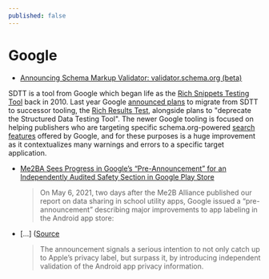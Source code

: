 ```yaml
---
published: false
---
```


# Google

* [Announcing Schema Markup Validator: validator.schema.org (beta)](http://blog.schema.org/2021/05/announcing-schema-markup-validator.html)

SDTT is a tool from Google which began life as the [Rich Snippets Testing Tool](https://developers.google.com/search/blog/2010/09/rich-snippets-testing-tool-improvements) back in 2010. Last year Google [announced plans](https://developers.google.com/search/blog/2020/07/rich-results-test-out-of-beta) to migrate from SDTT to successor tooling, the [Rich Results Test](https://search.google.com/test/rich-results), alongside plans to "deprecate the Structured Data Testing Tool". The newer Google tooling is focused on helping publishers who are targeting specific schema.org-powered [searc](https://developers.google.com/search/docs/guides/search-gallery)[h features](https://www.blogger.com/) offered by Google, and for these purposes is a huge improvement as it contextualizes many warnings and errors to a specific target application.

* [Me2BA Sees Progress in Google’s “Pre-Announcement” for an Independently Audited Safety Section in Google Play Store](https://me2ba.org/me2ba-sees-progress-in-googles-pre-announcement-for-an-independently-audited-safety-section-in-google-play-store/)
  > On May 6, 2021, two days after the Me2B Alliance published our report on data sharing in school utility apps, Google issued a “pre-announcement” describing major improvements to app labeling in the Android app store:

* [...] ([Source](https://android-developers.googleblog.com/2021/05/new-safety-section-in-google-play-will.html)
  > The announcement signals a serious intention to not only catch up to Apple’s privacy label, but surpass it, by introducing independent validation of the Android app privacy information.

